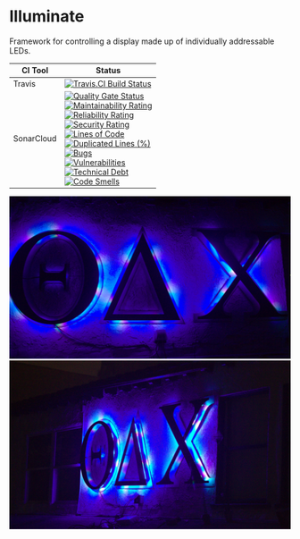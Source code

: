 # Illuminate
Framework for controlling a display made up of individually addressable LEDs.

| CI Tool | Status |
| --- | --- |
| Travis | [![Travis.CI Build Status](https://travis-ci.org/comran/illuminate.svg?branch=master)](https://travis-ci.org/comran/illuminate) |
| SonarCloud | [![Quality Gate Status](https://sonarcloud.io/api/project_badges/measure?project=comran_illuminate&metric=alert_status)](https://sonarcloud.io/dashboard?id=comran_illuminate) <br> [![Maintainability Rating](https://sonarcloud.io/api/project_badges/measure?project=comran_illuminate&metric=sqale_rating)](https://sonarcloud.io/dashboard?id=comran_illuminate) <br> [![Reliability Rating](https://sonarcloud.io/api/project_badges/measure?project=comran_illuminate&metric=reliability_rating)](https://sonarcloud.io/dashboard?id=comran_illuminate) <br> [![Security Rating](https://sonarcloud.io/api/project_badges/measure?project=comran_illuminate&metric=security_rating)](https://sonarcloud.io/dashboard?id=comran_illuminate) <br> [![Lines of Code](https://sonarcloud.io/api/project_badges/measure?project=comran_illuminate&metric=ncloc)](https://sonarcloud.io/dashboard?id=comran_illuminate) <br> [![Duplicated Lines (%)](https://sonarcloud.io/api/project_badges/measure?project=comran_illuminate&metric=duplicated_lines_density)](https://sonarcloud.io/dashboard?id=comran_illuminate) <br> [![Bugs](https://sonarcloud.io/api/project_badges/measure?project=comran_illuminate&metric=bugs)](https://sonarcloud.io/dashboard?id=comran_illuminate) <br> [![Vulnerabilities](https://sonarcloud.io/api/project_badges/measure?project=comran_illuminate&metric=vulnerabilities)](https://sonarcloud.io/dashboard?id=comran_illuminate) <br> [![Technical Debt](https://sonarcloud.io/api/project_badges/measure?project=comran_illuminate&metric=sqale_index)](https://sonarcloud.io/dashboard?id=comran_illuminate) <br> [![Code Smells](https://sonarcloud.io/api/project_badges/measure?project=comran_illuminate&metric=code_smells)](https://sonarcloud.io/dashboard?id=comran_illuminate) |

![UCLA TDX Front View](/docs/tdx_front_view.jpg)
![UCLA TDX Side View](/docs/tdx_side_view.jpg)
